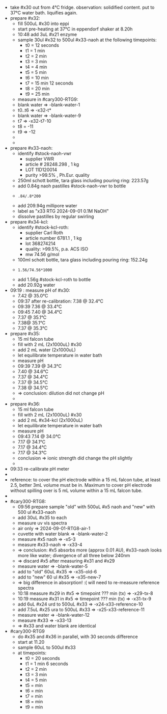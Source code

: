 - take #x30 out from 4°C fridge. observation: solidified content. put to 37°C water bath. liquifies again.
- prepare #x32:
	- fill 500uL #x30 into eppi
	- start pre-heating at 37°C in eppendorf shaker at 8.20h
	- 10:48 add 3uL #x21 enzyme
	- sample 30ul #x32 to 500ul #x33-naoh at the following timepoints:
		- t0 = 12 seconds
		- t1 = 1 min
		- t2 = 2 min
		- t3 = 3 min
		- t4 = 4 min
		- t5 = 5 min
		- t6 = 10 min
		- t7 = 15 min 12 seconds
		- t8 = 20 min
		- t9 = 25 min
	- measure in #cary300-RTG9:
	- blank water => -blank-water-1
	- t0..t6 => -x32-t*
	- blank water => -blank-water-9
	- t7 => -x32-t7-10
	- t8 = -11
	- t9 => -12
	-
	-
- prepare #x33-naoh:
	- identify #stock-naoh-vwr
		- supplier VWR
		- article # 28248.298 , 1 kg
		- LOT 11D120014
		- purity >99.5% , Ph.Eur. quality
	- 250ml schott bottle, tara glass including pouring ring: 223.57g
	- add 0.84g naoh pastilles #stock-naoh-vwr to bottle
	- ```calc
	  .84/.8*200
	  ```
	- add 209.94g millipore water
	- label as "x33 RTG 2024-09-01 0.1M NaOH"
	- dissolve pastilles by regular swirling
- prepare #x34-kcl:
	- identify #stock-kcl-roth:
		- supplier Carl Roth
		- article number 6781.1 , 1 kg
		- lot 368274214
		- quality: >99.5%, p.a. ACS ISO
		- mw 74.56 g/mol
	- 100ml schott bottle, tara glass including pouring ring: 152.24g
	- ```calc
	  1.56/74.56*1000
	  ```
	- add 1.56g #stock-kcl-roth to bottle
	- add 20.92g water
- 09:19 : measure pH of #x30:
	- 7.42 @ 35.0°C
	- 09:37 after re-calibration: 7.38 @ 32.4°C
	- 09:39 7.36 @ 33.4°C
	- 09:45 7.40 @ 34.4°C
	- 7.37 @ 35.1°C
	- 7.38@ 35.1°C
	- 7.37 @ 35.3°C
- prepare #x35:
	- 15 ml falcon tube
	- fill with 2 mL (2x1000uL) #x30
	- add 2 mL water (2x1000uL)
	- let equilibrate temperature in water bath
	- measure pH
	- 09:39 7.39 @ 34.3°C
	- 7.40 @ 34.6°C
	- 7.37 @ 34.4°C
	- 7.37 @ 34.5°C
	- 7.38 @ 34.5°C
	- => conclusion: dilution did not change pH
	-
- prepare #x36:
	- 15 ml falcon tube
	- fill with 2 mL (2x1000uL) #x30
	- add 2 mL #x34-kcl (2x1000uL)
	- let equilibrate temperature in water bath
	- measure pH
	- 09:43 7.14 @ 34.0°C
	- 7.17 @ 34.1°C
	- 7.17 @ 34.4°C
	- 7.17 @ 34.3°C
	- conclusion => ionic strength did change the pH slightly
	-
- 09:33 re-calibrate pH meter
-
- reference: to cover the pH electrode within a 15 mL falcon tube, at least 2.5, better 3mL volume must be in. Maximum to cover pH electrode without spilling over is 5 mL volume within a 15 mL falcon tube.
-
- #cary300-RTG8:
	- 09:56 prepare sample "old" with 500uL #x5 naoh and "new" with 500 ul #x33-naoh
	- add 30uL #x35 to each
	- measure uv vis spectra
	- air only => 2024-09-01-RTG8-air-1
	- cuvette with water blank => -blank-water-2
	- measure #x5 naoh => -x5-3
	- measure #x33-naoh => -x33-4
	- => conclusion: #x5 absorbs more (approx 0.01 AU), #x33-naoh looks more like water;  divergence of all three below 240nm
	- => discard #x5 after measuring #x31 and #x29
	- measure water => -blank-water-5
	- add to "old" 60uL #x35 => -x35-old-6
	- add to "new" 60 ul #x35 => -x35-new-7
	- => big difference in absorption! :( will need to re-measure reference spectra
	- 10:18 measure #x29 in #x5 => timepoint ??? min (tx) => -x29-tx-8
	- 10:19 measure #x31 in #x5 => timepoint ??? min (tx) => -x31-tx-9
	- add 6uL #x24 urd to 500uL #x33 => -x24-x33-reference-10
	- add 7.5uL #x25 ura to 500uL #x33 => -x25-x33-reference-11
	- measure water => -blank-water-12
	- measure #x33 => -x33-13
	- => #x33 and water blank are identical
- #cary300-RTG9
	- do #x35 and #x36 in parallel, with 30 seconds difference
	- start at 11.20
	- sample 60uL to 500ul #x33
	- at timepoints:
		- t0 = 20 seconds
		- t1 = 1 min 6 seconds
		- t2 = 2 min
		- t3 = 3 min
		- t4 = 5 min
		- t5 =  min
		- t6 =  min
		- t7 =  min
		- t8 =  min
		- t9 =  min